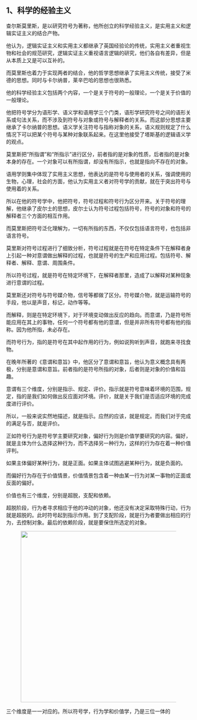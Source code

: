<h2>1、科学的经验主义</h2><p data-pid="CxsS-SAC">查尔斯莫里斯，是以研究符号为著称，他所创立的科学经验主义，是实用主义和逻辑实证主义的结合产物。</p><p data-pid="aqsJQd1Y">他认为，逻辑实证主义和实用主义都继承了英国经验论的传统，实用主义者重视生物和社会的规范研究，逻辑实证主义重视语言逻辑的研究，他们各自有差异，但是从本质上又是可以互补的。</p><p data-pid="rCJ3ukaO">而莫里斯也着力于实现两者的结合，他的哲学思想继承了实用主义传统，接受了米德的思想。同时与卡尔纳普，莱辛巴哈的思想也很熟悉。</p><p data-pid="okcv8hv5">他的科学经验主义包括两个内容，一个是关于符号的一般理论，一个是关于价值的一般理论。</p><p data-pid="SoK7CJb0">他把符号学分为语形学、语义学和语用学三个门类，语形学研究符号之间的语形关系或句法关系，而不涉及到符号与对象或符号与解释者的关系。而这部分思想主要继承了卡尔纳普的思想。语义学关注符号与指称对象的关系，语义规则规定了什么情况下可以把某个符号与某种对象联系起来。在这里他接受了塔斯基的逻辑语义学的观点。</p><p data-pid="ZjcINWOe">莫里斯把“所指谓”和“所指示”进行区分，前者指的是对象的性质，后者指的是对象本身的存在。一个对象可以有所指谓，却没有所指示，也就是指向不存在的对象。</p><p data-pid="s-E2kn9f">语用学则集中体现了实用主义思想，他表达的是符号与使用者的关系，强调使用的生物，心理，社会的方面，他认为实用主义者对符号学的贡献，就在于突出符号与使用着的关系。</p><p data-pid="ChjhIWB1">所以在他的符号学中，他把符号，符号过程和符号行为区分开来。关于符号的理解，他继承了皮尔士的思想，皮尔士认为符号过程包括符号，符号的对象和符号的解释者三个方面的相互作用。</p><p data-pid="DB-I-yA6">而莫里斯把符号泛化理解为，一切有所指的东西，不仅仅包括语言符号，也包括非语言符号。</p><p data-pid="a_vPHcwE">莫里斯对符号过程进行了细致分析，符号过程就是在符号在特定条件下在解释者身上引起一种对意谓做出解释的过程，也就是符号的生产和应用过程。包括符号、解释者、解释、意谓、周围条件。</p><p data-pid="3EEkbECQ">所以符号过程，就是符号在特定环境下，在解释者那里，造成了以解释对某种现象进行意谓的过程。</p><p data-pid="IRbFjJ4c">莫里斯还对符号与符号媒介物，信号等都做了区分。符号媒介物，就是运输符号的手段，他以是声音，标记，动作等等。</p><p data-pid="8cyp3znr">而解释，则是在特定环境下，对于环境变动做出反应的趋向。而意谓，乃是符号所能应用在其上的事物，任何一个符号都有他的意谓，但是并非所有符号都有他的指称。因为他所指，未必存在。</p><p data-pid="EEJDWvz0">而符号行为，指的是符号在其中起作用的行为，例如说狗听到声音，就跑来寻找食物。</p><p data-pid="YUWaZfTb">在晚年所著的《意谓和意旨》中，他区分了意谓和意旨，他认为意义概念具有两极，分别是意谓和意旨。前者指的是符号所指的对象，后者则是对象的价值和旨趣。</p><p data-pid="txnWDjf_">意谓有三个维度，分别是指示、规定、评价。指示就是符号意味着环境的范围，规定，指的是我们如何做出反应面对环境。评价，就是关于我们是否适应环境的完成度进行评价。</p><p data-pid="5KSVbHZj">所以，一般来说实然地描述，就是指示。应然的应该，就是规定。而我们对于完成的满足与否，就是评价。</p><p data-pid="OFFVOKrf">正如符号行为是符号学主要研究对象，偏好行为则是价值学要研究的内容。偏好，就是主体为什么选择这种行为，而不选择另一种行为，这样的行为存在着一种价值评判。</p><p data-pid="-tpmOi9H">如果主体偏好某种行为，就是正面。如果主体试图逃避某种行为，就是负面的。</p><p data-pid="5oACY4qW">而偏好行为存在于价值情景，价值情景包含着一种由某一行为对某一事物的正面或反面的偏好。</p><p data-pid="hXpLtqMR">价值也有三个维度，分别是超脱，支配和依赖。</p><p data-pid="Sb3RSNlq">超脱阶段，行为者寻求相应于他的冲动的对象，他还没有决定采取特殊行动，行为就是超脱的。此时符号起到指示作用。到了支配阶段，就是行为者要做出相应的行为，去控制对象。最后的依赖阶段，就是要保住所选定的对象。</p><figure data-size="normal"><img src="https://pic1.zhimg.com/v2-e2fc55e59374bfd34f51751e8b6bcd57_720w.jpg?source=d16d100b" data-caption="" data-size="normal" data-rawwidth="467" data-rawheight="135" class="origin_image zh-lightbox-thumb" width="467" data-original="https://pica.zhimg.com/v2-e2fc55e59374bfd34f51751e8b6bcd57_720w.jpg?source=d16d100b"></figure><p data-pid="aa9zcnFa">三个维度是一一对应的。所以符号学，行为学和价值学，乃是三位一体的</p><p></p><p></p><p></p><p></p><p></p><p></p><p></p>
